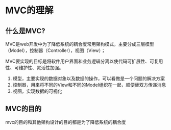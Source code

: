 # MVC的理解
## 什么是MVC?

MVC是web开发中为了降低系统的耦合度常用架构模式，主要分成三层模型（Model），控制器（Controller），视图（View）；

MVC要实现的目标是将软件用户界面和业务逻辑分离以使代码可扩展性、可复用性、可维护性、灵活性加强。

1. 模型，主要实现的数据对象以及数据的操作，可以看做是一个问题的解决方案
2. 控制器，用来将不同的View和不同的Model组织在一起，顺便替双方传递消息
3. 视图，实现数据的可视化

## MVC的目的
mvc的目的和其他架构设计的目的都是为了降低系统的耦合度